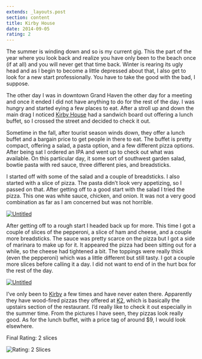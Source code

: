 ```yaml
---
extends: _layouts.post
section: content
title: Kirby House
date: 2014-09-05
rating: 2
---
```


The summer is winding down and so is my current gig. This the part of the year where you look back and realize you have only been to the beach once (if at all) and you will never get that time back. Winter is rearing its ugly head and as I begin to become a little depressed about that, I also get to look for a new start professionally. You have to take the good with the bad, I suppose.

The other day I was in downtown Grand Haven the other day for a meeting and once it ended I did not have anything to do for the rest of the day. I was hungry and started eying a few places to eat. After a stroll up and down the main drag I noticed [Kirby House](http://www.thegilmorecollection.com/kirby.php) had a sandwich board out offering a lunch buffet, so I crossed the street and decided to check it out.

Sometime in the fall, after tourist season winds down, they offer a lunch buffet and a bargain price to get people in there to eat. The buffet is pretty compact, offering a salad, a pasta option, and a few different pizza options. After being sat I ordered an IPA and went up to check out what was available. On this particular day, it some sort of southwest garden salad, bowtie pasta with red sauce, three different pies, and breadsticks.

I started off with some of the salad and a couple of breadsticks. I also started with a slice of pizza. The pasta didn’t look very appetizing, so I passed on that. After getting off to a good start with the salad I tried the pizza. This one was white sauce, chicken, and onion. It was not a very good combination as far as I am concerned but was not horrible.

[![Untitled](https://farm8.staticflickr.com/7558/16021923951_877947f9e6.jpg)](https://www.flickr.com/photos/joefearnley/16021923951 "Untitled by Joe Fearnley, on Flickr")

After getting off to a rough start I headed back up for more. This time I got a couple of slices of the pepperoni, a slice of ham and cheese, and a couple more breadsticks. The sauce was pretty scarce on the pizza but I got a side of marinara to make up for it. It appeared the pizza had been sitting out for a while, so the cheese had tightened a bit. The toppings were really thick (even the pepperoni) which was a little different but still tasty. I got a couple more slices before calling it a day. I did not want to end of in the hurt box for the rest of the day.

[![Untitled](https://farm8.staticflickr.com/7549/15836629680_0826560325.jpg)](https://www.flickr.com/photos/joefearnley/15836629680 "Untitled by Joe Fearnley, on Flickr")

I’ve only been to [Kirby](http://www.thegilmorecollection.com/kirby.php) a few times and have never eaten there. Apparently they have wood-fired pizzas they offered at [K2](http://www.thegilmorecollection.com/k2.php), which is basically the upstairs section of the restaurant. I’d really like to check it out especially in the summer time. From the pictures I have seen, they pizzas look really good. As for the lunch buffet, with a price tag of around $9, I would look elsewhere.

Final Rating: 2 slices

![Rating: 2 Slices](/assets/img/pizza2_sm.jpg)